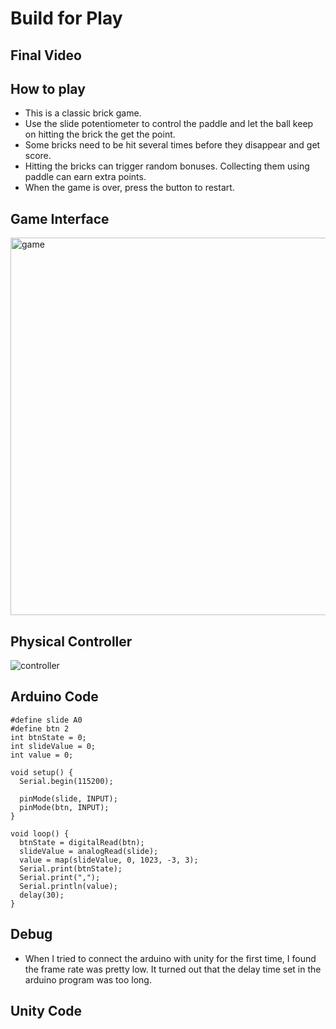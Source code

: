 # Build for Play

## Final Video

## How to play
- This is a classic brick game. 
- Use the slide potentiometer to control the paddle and let the ball keep on hitting the brick the get the point.
- Some bricks need to be hit several times before they disappear and get score.
- Hitting the bricks can trigger random bonuses. Collecting them using paddle can earn extra points.
- When the game is over, press the button to restart.

## Game Interface
<img width="604" alt="game" src="https://user-images.githubusercontent.com/113642868/233463529-54f53d30-3b65-4258-818e-88af9ed48ea6.png">

## Physical Controller
![controller](https://user-images.githubusercontent.com/113642868/233463640-2929cc8d-b7b2-466b-8844-855e11269087.jpg)

## Arduino Code
```
#define slide A0
#define btn 2
int btnState = 0;
int slideValue = 0;
int value = 0;

void setup() {
  Serial.begin(115200);

  pinMode(slide, INPUT);
  pinMode(btn, INPUT);
}

void loop() {
  btnState = digitalRead(btn);
  slideValue = analogRead(slide);
  value = map(slideValue, 0, 1023, -3, 3);
  Serial.print(btnState);
  Serial.print(",");
  Serial.println(value);
  delay(30);                                                                       
}
```

## Debug
- When I tried to connect the arduino with unity for the first time, I found the frame rate was pretty low. It turned out that the delay time set in the arduino program was too long.

## Unity Code
